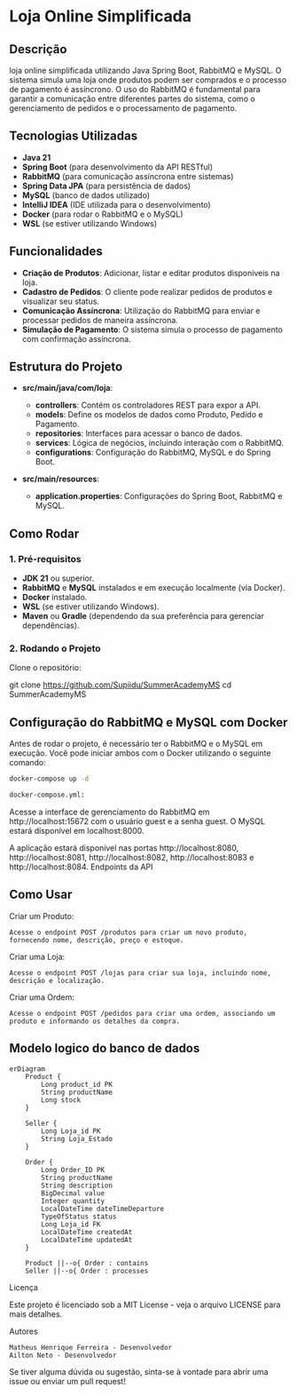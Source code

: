 # Loja Online Simplificada

## Descrição

loja online simplificada utilizando Java Spring Boot, RabbitMQ e MySQL. O sistema simula uma loja onde produtos podem ser comprados e o processo de pagamento é assíncrono. O uso do RabbitMQ é fundamental para garantir a comunicação entre diferentes partes do sistema, como o gerenciamento de pedidos e o processamento de pagamento.

## Tecnologias Utilizadas

- **Java 21**
- **Spring Boot** (para desenvolvimento da API RESTful)
- **RabbitMQ** (para comunicação assíncrona entre sistemas)
- **Spring Data JPA** (para persistência de dados)
- **MySQL** (banco de dados utilizado)
- **IntelliJ IDEA** (IDE utilizada para o desenvolvimento)
- **Docker** (para rodar o RabbitMQ e o MySQL)
- **WSL** (se estiver utilizando Windows)

## Funcionalidades

- **Criação de Produtos**: Adicionar, listar e editar produtos disponíveis na loja.
- **Cadastro de Pedidos**: O cliente pode realizar pedidos de produtos e visualizar seu status.
- **Comunicação Assíncrona**: Utilização do RabbitMQ para enviar e processar pedidos de maneira assíncrona.
- **Simulação de Pagamento**: O sistema simula o processo de pagamento com confirmação assíncrona.

## Estrutura do Projeto

- **src/main/java/com/loja**:
  - **controllers**: Contém os controladores REST para expor a API.
  - **models**: Define os modelos de dados como Produto, Pedido e Pagamento.
  - **repositories**: Interfaces para acessar o banco de dados.
  - **services**: Lógica de negócios, incluindo interação com o RabbitMQ.
  - **configurations**: Configuração do RabbitMQ, MySQL e do Spring Boot.
  
- **src/main/resources**:
  - **application.properties**: Configurações do Spring Boot, RabbitMQ e MySQL.

## Como Rodar

### 1. Pré-requisitos
- **JDK 21** ou superior.
- **RabbitMQ** e **MySQL** instalados e em execução localmente (via Docker).
- **Docker** instalado.
- **WSL** (se estiver utilizando Windows).
- **Maven** ou **Gradle** (dependendo da sua preferência para gerenciar dependências).

### 2. Rodando o Projeto

Clone o repositório:

git clone https://github.com/Supiidu/SummerAcademyMS
cd SummerAcademyMS

 ##  Configuração do RabbitMQ e MySQL com Docker
   
Antes de rodar o projeto, é necessário ter o RabbitMQ e o MySQL em execução. Você pode iniciar ambos com o Docker utilizando o seguinte comando:

```bash
docker-compose up -d

docker-compose.yml:
```

Acesse a interface de gerenciamento do RabbitMQ em http://localhost:15672 com o usuário guest e a senha guest. O MySQL estará disponível em localhost:8000.

A aplicação estará disponível nas portas http://localhost:8080, http://localhost:8081, http://localhost:8082, http://localhost:8083 e http://localhost:8084.
Endpoints da API

## Como Usar
Criar um Produto:

    Acesse o endpoint POST /produtos para criar um novo produto, fornecendo nome, descrição, preço e estoque.

Criar uma Loja:

    Acesse o endpoint POST /lojas para criar sua loja, incluindo nome, descrição e localização.

Criar uma Ordem:

    Acesse o endpoint POST /pedidos para criar uma ordem, associando um produto e informando os detalhes da compra.

## Modelo logico do banco de dados
```mermaid
erDiagram
    Product {
        Long product_id PK
        String productName
        Long stock
    }

    Seller {
        Long Loja_id PK
        String Loja_Estado
    }

    Order {
        Long Order_ID PK
        String productName
        String description
        BigDecimal value
        Integer quantity
        LocalDateTime dateTimeDeparture
        TypeOfStatus status
        Long Loja_id FK
        LocalDateTime createdAt
        LocalDateTime updatedAt
    }

    Product ||--o{ Order : contains
    Seller ||--o{ Order : processes
```
Licença

Este projeto é licenciado sob a MIT License - veja o arquivo LICENSE para mais detalhes.

Autores

    Matheus Henrique Ferreira - Desenvolvedor
    Ailton Neto - Desenvolvedor

Se tiver alguma dúvida ou sugestão, sinta-se à vontade para abrir uma issue ou enviar um pull request!
